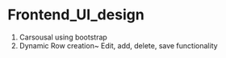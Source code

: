 # Frontend_UI_design
1. Carsousal using bootstrap 
2. Dynamic Row creation~ Edit, add, delete, save functionality
